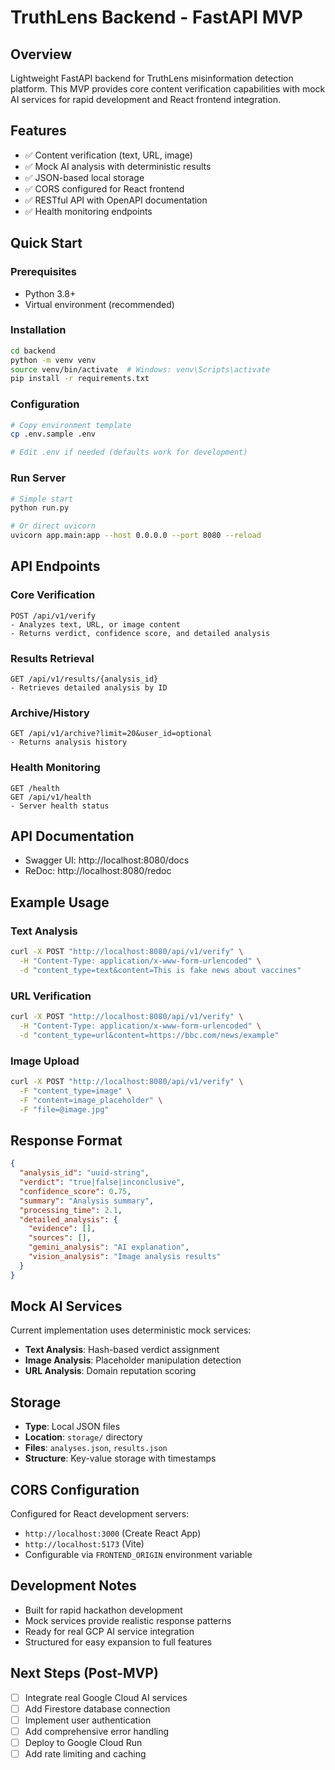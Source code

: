 # TruthLens Backend - FastAPI MVP

## Overview
Lightweight FastAPI backend for TruthLens misinformation detection platform. This MVP provides core content verification capabilities with mock AI services for rapid development and React frontend integration.

## Features
- ✅ Content verification (text, URL, image)
- ✅ Mock AI analysis with deterministic results  
- ✅ JSON-based local storage
- ✅ CORS configured for React frontend
- ✅ RESTful API with OpenAPI documentation
- ✅ Health monitoring endpoints

## Quick Start

### Prerequisites
- Python 3.8+
- Virtual environment (recommended)

### Installation
```bash
cd backend
python -m venv venv
source venv/bin/activate  # Windows: venv\Scripts\activate
pip install -r requirements.txt
```

### Configuration
```bash
# Copy environment template
cp .env.sample .env

# Edit .env if needed (defaults work for development)
```

### Run Server
```bash
# Simple start
python run.py

# Or direct uvicorn
uvicorn app.main:app --host 0.0.0.0 --port 8080 --reload
```

## API Endpoints

### Core Verification
```
POST /api/v1/verify
- Analyzes text, URL, or image content
- Returns verdict, confidence score, and detailed analysis
```

### Results Retrieval  
```
GET /api/v1/results/{analysis_id}
- Retrieves detailed analysis by ID
```

### Archive/History
```
GET /api/v1/archive?limit=20&user_id=optional
- Returns analysis history
```

### Health Monitoring
```
GET /health
GET /api/v1/health
- Server health status
```

## API Documentation
- Swagger UI: http://localhost:8080/docs
- ReDoc: http://localhost:8080/redoc

## Example Usage

### Text Analysis
```bash
curl -X POST "http://localhost:8080/api/v1/verify" \
  -H "Content-Type: application/x-www-form-urlencoded" \
  -d "content_type=text&content=This is fake news about vaccines"
```

### URL Verification
```bash
curl -X POST "http://localhost:8080/api/v1/verify" \
  -H "Content-Type: application/x-www-form-urlencoded" \
  -d "content_type=url&content=https://bbc.com/news/example"
```

### Image Upload
```bash
curl -X POST "http://localhost:8080/api/v1/verify" \
  -F "content_type=image" \
  -F "content=image_placeholder" \
  -F "file=@image.jpg"
```

## Response Format
```json
{
  "analysis_id": "uuid-string",
  "verdict": "true|false|inconclusive",
  "confidence_score": 0.75,
  "summary": "Analysis summary",
  "processing_time": 2.1,
  "detailed_analysis": {
    "evidence": [],
    "sources": [],
    "gemini_analysis": "AI explanation",
    "vision_analysis": "Image analysis results"
  }
}
```

## Mock AI Services
Current implementation uses deterministic mock services:
- **Text Analysis**: Hash-based verdict assignment
- **Image Analysis**: Placeholder manipulation detection
- **URL Analysis**: Domain reputation scoring

## Storage
- **Type**: Local JSON files
- **Location**: `storage/` directory
- **Files**: `analyses.json`, `results.json`
- **Structure**: Key-value storage with timestamps

## CORS Configuration
Configured for React development servers:
- `http://localhost:3000` (Create React App)
- `http://localhost:5173` (Vite)
- Configurable via `FRONTEND_ORIGIN` environment variable

## Development Notes
- Built for rapid hackathon development
- Mock services provide realistic response patterns
- Ready for real GCP AI service integration
- Structured for easy expansion to full features

## Next Steps (Post-MVP)
- [ ] Integrate real Google Cloud AI services
- [ ] Add Firestore database connection
- [ ] Implement user authentication
- [ ] Add comprehensive error handling
- [ ] Deploy to Google Cloud Run
- [ ] Add rate limiting and caching